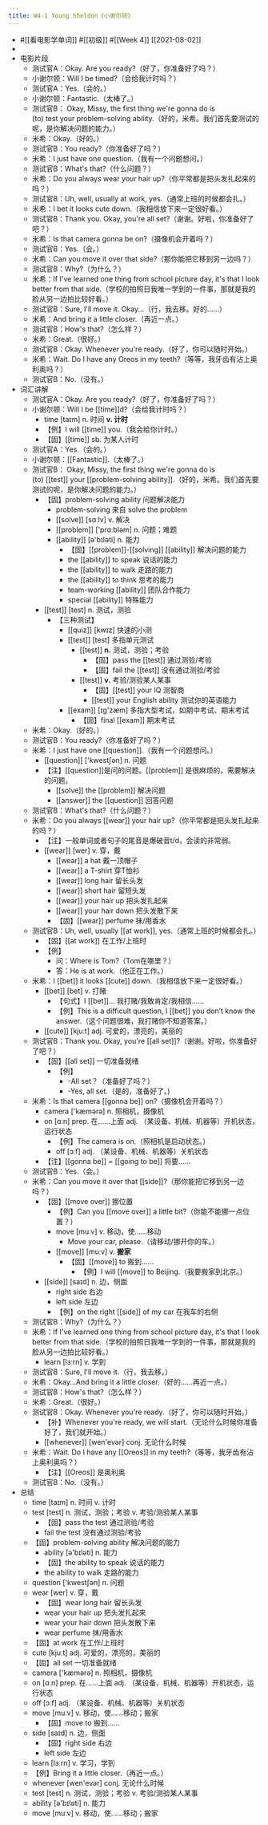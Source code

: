 ```yaml
---
title: W4-1 Young Sheldon《小谢尔顿》
---
```

- #[[看电影学单词]] #[[初级]] #[[Week 4]] [[2021-08-02]]
-
- 电影片段
	- 测试官A：Okay. Are you ready?（好了，你准备好了吗？）
	- 小谢尔顿：Will I be timed?（会给我计时吗？）
	- 测试官A：Yes.（会的。）
	- 小谢尔顿：Fantastic.（太棒了。）
	- 测试官B： Okay, Missy, the first thing we're gonna do is (to) test your problem-solving ability.（好的，米希。我们首先要测试的呢，是你解决问题的能力。）
	- 米希：Okay.（好的。）
	- 测试官B：You ready?（你准备好了吗？）
	- 米希：I just have one question.（我有一个问题想问。）
	- 测试官B：What's that?（什么问题？）
	- 米希：Do you always wear your hair up?（你平常都是把头发扎起来的吗？）
	- 测试官B：Uh, well, usually at work, yes.（通常上班的时候都会扎。）
	- 米希：I bet it looks cute down.（我相信放下来一定很好看。）
	- 测试官B：Thank you. Okay, you're all set?（谢谢。好啦，你准备好了吧？）
	- 米希：Is that camera gonna be on?（摄像机会开着吗？）
	- 测试官B：Yes.（会。）
	- 米希：Can you move it over that side?（那你能把它移到另一边吗？）
	- 测试官B：Why?（为什么？）
	- 米希：If I've learned one thing from school picture day, it's that I look better from that side.（学校的拍照日我唯一学到的一件事，那就是我的脸从另一边拍比较好看。）
	- 测试官B：Sure, I'll move it. Okay...（行，我去移。好的......）
	- 米希：And bring it a little closer.（再近一点。）
	- 测试官B：How's that?（怎么样？）
	- 米希：Great.（很好。）
	- 测试官B：Okay. Whenever you're ready.（好了，你可以随时开始。）
	- 米希：Wait. Do I have any Oreos in my teeth?（等等，我牙齿有沾上奥利奥吗？）
	- 测试官B：No.（没有。）
- 词汇讲解
	- 测试官A：Okay. Are you ready?（好了，你准备好了吗？）
	- 小谢尔顿：Will I be [[time]]d?（会给我计时吗？）
		- time [taɪm] n. 时间 **v. 计时**
		- 【例】I will [[time]] you.（我会给你计时。）
		- 【固】[[time]] sb. 为某人计时
	- 测试官A：Yes.（会的。）
	- 小谢尔顿：[[Fantastic]].（太棒了。）
	- 测试官B： Okay, Missy, the first thing we're gonna do is (to) [[test]] your [[problem-solving ability]].（好的，米希。我们首先要测试的呢，是你解决问题的能力。）
		- 【固】problem-solving ability 问题解决能力
			- problem-solving 来自 solve the problem
			- [[solve]] [sɑːlv] v. 解决
			- [[problem]] ['prɑːbləm] n. 问题；难题
			- [[ability]] [ə'bɪləti] n. 能力
				- 【固】[[problem]]-[[solving]] [[ability]] 解决问题的能力
				- the [[ability]] to speak 说话的能力
				- the [[ability]] to walk 走路的能力
				- the [[ability]] to think 思考的能力
				- team-working [[ability]] 团队合作能力
				- special [[ability]] 特殊能力
		- [[test]] [test] n. 测试，测验
			- 【三种测试】
				- [[quiz]] [kwɪz] 快速的小测
				- [[test]] [test] 多指单元测试
					- [[test]] **n.** 测试，测验；考验
						- 【固】pass the [[test]] 通过测验/考验
						- 【固】fail the [[test]] 没有通过测验/考验
					- [[test]] **v.** 考验/测验某人某事
						- 【固】[[test]] your IQ 测智商
						- [[test]] your English ability 测试你的英语能力
				- [[exam]] [ɪɡ'zæm] 多指大型考试，如期中考试、期末考试
					- 【固】final [[exam]] 期末考试
	- 米希：Okay.（好的。）
	- 测试官B：You ready?（你准备好了吗？）
	- 米希：I just have one [[question]].（我有一个问题想问。）
		- [[question]] ['kwestʃən] n. 问题
		- 【注】[[question]]是问的问题。[[problem]] 是很麻烦的，需要解决的问题。
			- [[solve]] the [[problem]] 解决问题
			- [[answer]] the [[question]] 回答问题
	- 测试官B：What's that?（什么问题？）
	- 米希：Do you always [[wear]] your hair up?（你平常都是把头发扎起来的吗？）
		- 【注】一般单词或者句子的尾音是爆破音t/d，会读的非常弱。
		- [[wear]] [wer] v. 穿，戴
			- [[wear]] a hat 戴一顶帽子
			- [[wear]] a T-shirt 穿T恤衫
			- [[wear]] long hair 留长头发
			- [[wear]] short hair 留短头发
			- [[wear]] your hair up 把头发扎起来
			- [[wear]] your hair down 把头发散下来
			- 【固】[[wear]] perfume 抹/用香水
	- 测试官B：Uh, well, usually [[at work]], yes.（通常上班的时候都会扎。）
		- 【固】[[at work]] 在工作/上班时
		- 【例】
			- 问：Where is Tom?（Tom在哪里？）
			- 答：He is at work.（他正在工作。）
	- 米希：I [[bet]] it looks [[cute]] down.（我相信放下来一定很好看。）
		- [[bet]] [bet] v. 打赌
			- 【句式】I [[bet]]... 我打赌/我敢肯定/我相信......
			- 【例】This is a difficult question, I [[bet]] you don’t know the answer.（这个问题很难，我打赌你不知道答案。）
		- [[cute]] [kjuːt] adj. 可爱的，漂亮的，美丽的
	- 测试官B：Thank you. Okay, you're [[all set]]?（谢谢。好啦，你准备好了吧？）
		- 【固】[[all set]] 一切准备就绪
			- 【例】
				- -All set？（准备好了吗？）
				- -Yes, all set.（是的，准备好了。)
	- 米希：Is that camera [[gonna be]] on?（摄像机会开着吗？）
		- camera ['kæmərə] n. 照相机，摄像机
		- on [ɑːn] prep. 在......上面 adj. （某设备、机械、机器等）开机状态，运行状态
			- 【例】The camera is on.（照相机是启动状态。）
			- off [ɔːf] adj. （某设备、机械、机器等）关机状态
		- 【注】[[gonna be]] = [[going to be]] 将要......
	- 测试官B：Yes.（会。）
	- 米希：Can you move it over that [[side]]?（那你能把它移到另一边吗？）
		- 【固】[[move over]] 挪位置
			- 【例】Can you [[move over]] a little bit?（你能不能挪一点位置？）
			- move [muːv] v. 移动，使......移动
				- Move your car, please.（请移动/挪开你的车。）
			- [[move]] [muːv] v. **搬家**
				- 【固】[[move]] to 搬到......
					- 【例】I will [[move]] to Beijing.（我要搬家到北京。）
		- [[side]] [saɪd] n. 边，侧面
			- right side 右边
			- left side 左边
			- 【例】on the right [[side]] of my car 在我车的右侧
	- 测试官B：Why?（为什么？）
	- 米希：If I've learned one thing from school picture day, it's that I look better from that side.（学校的拍照日我唯一学到的一件事，那就是我的脸从另一边拍比较好看。）
		- learn [lɜːrn] v. 学到
	- 测试官B：Sure, I'll move it.（行，我去移。）
	- 米希：Okay...And bring it a little closer.（好的......再近一点。）
	- 测试官B：How's that?（怎么样？）
	- 米希：Great.（很好。）
	- 测试官B：Okay. Whenever you're ready.（好了，你可以随时开始。）
		- 【补】Whenever you're ready, we will start.（无论什么时候你准备好了，我们就开始。）
		- [[whenever]] [wen'evər] conj. 无论什么时候
	- 米希：Wait. Do I have any [[Oreos]] in my teeth?（等等，我牙齿有沾上奥利奥吗？）
		- 【注】[[Oreos]] 是奥利奥
	- 测试官B：No.（没有。）
- 总结
	- time [taɪm] n. 时间 v. 计时
	- test [test] n. 测试，测验；考验 v. 考验/测验某人某事
		- 【固】pass the test 通过测验/考验
		- fail the test 没有通过测验/考验
	- 【固】problem-solving ability 解决问题的能力
		- ability [ə'bɪləti] n. 能力
		- 【固】the ability to speak 说话的能力
		- the ability to walk 走路的能力
	- question ['kwestʃən] n. 问题
	- wear [wer] v. 穿，戴
		- 【固】wear long hair 留长头发
		- wear your hair up 把头发扎起来
		- wear your hair down 把头发散下来
		- wear perfume 抹/用香水
	- 【固】at work 在工作/上班时
	- cute [kjuːt] adj. 可爱的，漂亮的，美丽的
	- 【固】all set 一切准备就绪
	- camera ['kæmərə] n. 照相机，摄像机
	- on [ɑːn] prep. 在......上面 adj. （某设备、机械、机器等）开机状态，运行状态
	- off [ɔːf] adj. （某设备、机械、机器等）关机状态
	- move [muːv] v. 移动，使......移动；搬家
		- 【固】move to 搬到......
	- side [saɪd] n. 边，侧面
		- 【固】right side 右边
		- left side 左边
	- learn [lɜːrn] v. 学习，学到
	- 【例】Bring it a little closer.（再近一点。）
	- whenever [wen'evər] conj. 无论什么时候
	- test [test] n. 测试，测验；考验 v. 考验/测验某人某事
	- ability [ə'bɪləti] n. 能力
	- move [muːv] v. 移动，使......移动；搬家